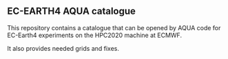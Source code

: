 ## EC-EARTH4 AQUA catalogue

This repository contains a catalogue that can be opened by AQUA code for EC-Earth4 experiments on the HPC2020 machine at ECMWF.

It also provides needed grids and fixes.

